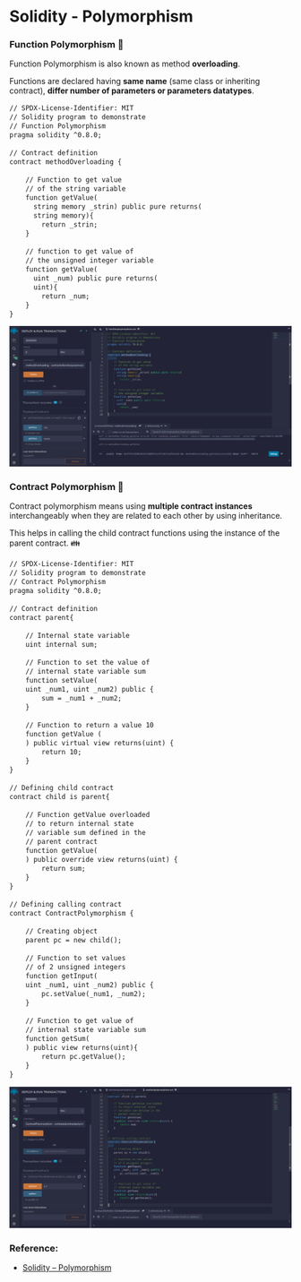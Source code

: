 # Solidity - Polymorphism

### Function Polymorphism :whale2:
Function Polymorphism is also known as method **overloading**. 

Functions are declared having **same name** (same class or inheriting contract), **differ number of parameters or parameters datatypes**.

```solidity
// SPDX-License-Identifier: MIT
// Solidity program to demonstrate
// Function Polymorphism
pragma solidity ^0.8.0;
  
// Contract definition
contract methodOverloading {
      
    // Function to get value 
    // of the string variable
    function getValue(
      string memory _strin) public pure returns(
      string memory){
        return _strin;
    }
  
    // function to get value of 
    // the unsigned integer variable 
    function getValue(
      uint _num) public pure returns(
      uint){
        return _num;
    }
}
```
<img src="/images/lession3_storage_factory/function_polymorphism.png" />

### Contract Polymorphism :octopus:

Contract polymorphism means using **multiple contract instances** interchangeably when they are related to each other by using inheritance.

This helps in calling the child contract functions using the instance of the parent contract. :family:

```solidity
// SPDX-License-Identifier: MIT
// Solidity program to demonstrate
// Contract Polymorphism
pragma solidity ^0.8.0;

// Contract definition
contract parent{
	
	// Internal state variable
	uint internal sum;
	
	// Function to set the value of
	// internal state variable sum
	function setValue(
	uint _num1, uint _num2) public {
		sum = _num1 + _num2;
	}

	// Function to return a value 10
	function getValue (
	) public virtual view returns(uint) {
		return 10;
	}
}

// Defining child contract
contract child is parent{
	
	// Function getValue overloaded
	// to return internal state
	// variable sum defined in the
	// parent contract
	function getValue(
	) public override view returns(uint) {
		return sum;
	}
}

// Defining calling contract
contract ContractPolymorphism {
	
	// Creating object
	parent pc = new child();
		
	// Function to set values
	// of 2 unsigned integers
	function getInput(
	uint _num1, uint _num2) public {
		pc.setValue(_num1, _num2);
	}

	// Function to get value of
	// internal state variable sum
	function getSum(
	) public view returns(uint){
		return pc.getValue();
	}
}
```
<img src="/images/lession3_storage_factory/contract_polymorphism.png" />

### Reference: 

- [Solidity – Polymorphism](https://www.geeksforgeeks.org/solidity-polymorphism/)